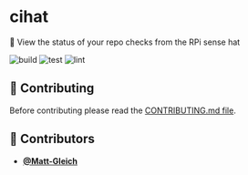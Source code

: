 <!-- DO NOT REMOVE - contributor_list:data:start:["Matt-Gleich"]:end -->

# cihat

🥧 View the status of your repo checks from the RPi sense hat

![build](https://github.com/Matt-Gleich/cihat/workflows/build/badge.svg)
![test](https://github.com/Matt-Gleich/cihat/workflows/test/badge.svg)
![lint](https://github.com/Matt-Gleich/cihat/workflows/lint/badge.svg)

## 🙌 Contributing

Before contributing please read the [CONTRIBUTING.md file](https://github.com/Matt-Gleich/cihat/blob/master/CONTRIBUTING.md).

<!-- DO NOT REMOVE - contributor_list:start -->

## 👥 Contributors

- **[@Matt-Gleich](https://github.com/Matt-Gleich)**

<!-- DO NOT REMOVE - contributor_list:end -->
